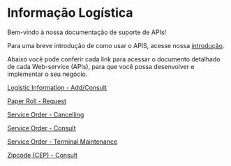 
# Informação Logística

Bem-vindo à nossa documentação de suporte de APIs!

Para uma breve introdução de como usar o APIS, acesse nossa [introdução](?path=docs/portuguese/digitalSolutions/APIs-Introduction.md).

Abaixo você pode conferir cada link para acessar o documento detalhado de cada Web-service (APIs), para que você possa desenvolver e implementar o seu negócio.

[Logistic Information - Add/Consult](../api/?type=post&path=/bwa/dados-logistica)

[Paper Roll - Request](../api/?type=get&path=/bwa/solicitabobina/{instituicao}/{merchant}/{logico})

[Service Order - Cancelling](../api/?type=post&path=/bwa/wsm/devicerequest/canceloperation/processCancelOperationRequest)

[Service Order - Consult](../api/?type=get&path=/bwa/consultaos/{instituicao}/{numeroMerchant})

[Service Order - Terminal Maintenance](../api/?type=post&path=/bwa/wsm/fundingtools/prepayFlag/updatePrepayFlag)

[Zipcode (CEP) - Consult](../api/?type=get&path=/bwa/cep-service/cep/{cep})

